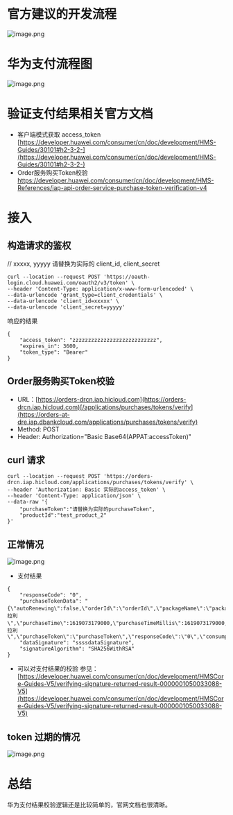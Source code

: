 



# 官方建议的开发流程
![image.png](https://s3.bmp.ovh/imgs/2022/02/f0879431e7c230ee.png)

# 华为支付流程图
![image.png](https://s3.bmp.ovh/imgs/2022/02/57dfd6418d9c2808.png)

# 验证支付结果相关官方文档
* 客户端模式获取 access_token
[https://developer.huawei.com/consumer/cn/doc/development/HMS-Guides/30101#h2-3-2-](https://developer.huawei.com/consumer/cn/doc/development/HMS-Guides/30101#h2-3-2-)
* Order服务购买Token校验
https://developer.huawei.com/consumer/cn/doc/development/HMS-References/iap-api-order-service-purchase-token-verification-v4

# 接入
## 构造请求的鉴权
// xxxxx, yyyyy 请替换为实际的 client_id, client_secret
```
curl --location --request POST 'https://oauth-login.cloud.huawei.com/oauth2/v3/token' \
--header 'Content-Type: application/x-www-form-urlencoded' \
--data-urlencode 'grant_type=client_credentials' \
--data-urlencode 'client_id=xxxxx' \
--data-urlencode 'client_secret=yyyyy'
```
响应的结果
```
{
    "access_token": "zzzzzzzzzzzzzzzzzzzzzzzzzzz",
    "expires_in": 3600,
    "token_type": "Bearer"
}
```

## Order服务购买Token校验
* URL：[https://orders-drcn.iap.hicloud.com](https://orders-drcn.iap.hicloud.com)[/applications/purchases/tokens/verify](https://orders-at-dre.iap.dbankcloud.com/applications/purchases/tokens/verify)
* Method: POST
* Header: Authorization="Basic Base64(APPAT:accessToken)"

## curl 请求
```
curl --location --request POST 'https://orders-drcn.iap.hicloud.com/applications/purchases/tokens/verify' \
--header 'Authorization: Basic 实际的access_token' \
--header 'Content-Type: application/json' \
--data-raw '{
    "purchaseToken":"请替换为实际的purchaseToken", 
    "productId":"test_product_2"
}'
```
## 正常情况
![image.png](https://s3.bmp.ovh/imgs/2022/02/8f98d90cdc755312.png)

* 支付结果
```
{
    "responseCode": "0",
    "purchaseTokenData": "{\"autoRenewing\":false,\"orderId\":\"orderId\",\"packageName\":\"package\",\"applicationId\":applicationId,\"kind\":0,\"productId\":\"test_product_2\",\"productName\":\"法拉利\",\"purchaseTime\":1619073179000,\"purchaseTimeMillis\":1619073179000,\"purchaseState\":0,\"developerPayload\":\"法拉利\",\"purchaseToken\":\"purchaseToken\",\"responseCode\":\"0\",\"consumptionState\":1,\"confirmed\":1,\"purchaseType\":0,\"currency\":\"CNY\",\"price\":1,\"country\":\"CN\",\"payOrderId\":\"sandboxxxxxxxxxx\",\"payType\":\"4\",\"sdkChannel\":\"1\"}",
    "dataSignature": "ssssdataSignature",
    "signatureAlgorithm": "SHA256WithRSA"
}
```
* 可以对支付结果的校验
参见：[https://developer.huawei.com/consumer/cn/doc/development/HMSCore-Guides-V5/verifying-signature-returned-result-0000001050033088-V5](https://developer.huawei.com/consumer/cn/doc/development/HMSCore-Guides-V5/verifying-signature-returned-result-0000001050033088-V5)

## token 过期的情况
![image.png](https://s3.bmp.ovh/imgs/2022/02/19675c1700e55d8b.png)

# 总结
华为支付结果校验逻辑还是比较简单的，官网文档也很清晰。